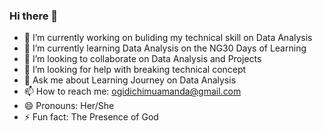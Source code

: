 ### Hi there 👋

- 🔭 I’m currently working on buliding my technical skill on Data Analysis
- 🌱 I’m currently learning Data Analysis on the NG30 Days of Learning
- 👯 I’m looking to collaborate on Data Analysis and Projects
- 🤔 I’m looking for help with breaking technical concept
- 💬 Ask me about Learning Journey on Data Analysis
- 📫 How to reach me: ogidichimuamanda@gmail.com
- 😄 Pronouns: Her/She
- ⚡ Fun fact: The Presence of God

